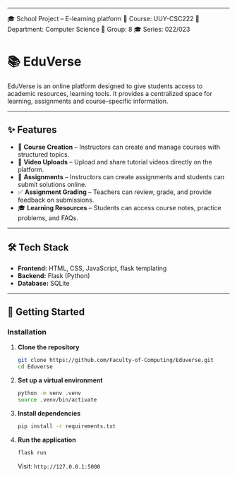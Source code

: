 
---
🎓 School Project – E-learning platform
📖 Course: UUY-CSC222 🏫 Department: Computer Science 👥 Group: 8 🎓 Series: 022/023

# 📚 EduVerse

EduVerse is an online platform designed to give students access to academic resources, learning tools. It provides a centralized space for learning, assignments and course-specific information.

---

## ✨ Features

* 🏫 **Course Creation** – Instructors can create and manage courses with structured topics.
* 🎥 **Video Uploads** – Upload and share tutorial videos directly on the platform.
* 📝 **Assignments** – Instructors can create assignments and students can submit solutions online.
* ✅ **Assignment Grading** – Teachers can review, grade, and provide feedback on submissions.
* 🎓 **Learning Resources** – Students can access course notes, practice problems, and FAQs.

---

## 🛠️ Tech Stack

* **Frontend:** HTML, CSS, JavaScript, flask templating
* **Backend:** Flask (Python)
* **Database:** SQLite


---

## 🚀 Getting Started

### Installation

1. **Clone the repository**

   ```bash
   git clone https://github.com/Faculty-of-Computing/Eduverse.git
   cd Eduverse
   ```

2. **Set up a virtual environment**

   ```bash
   python -m venv .venv
   source .venv/bin/activate
   ```

3. **Install dependencies**

   ```bash
   pip install -r requirements.txt
   ```

5. **Run the application**

   ```bash
   flask run
   ```

   Visit: `http://127.0.0.1:5000`

